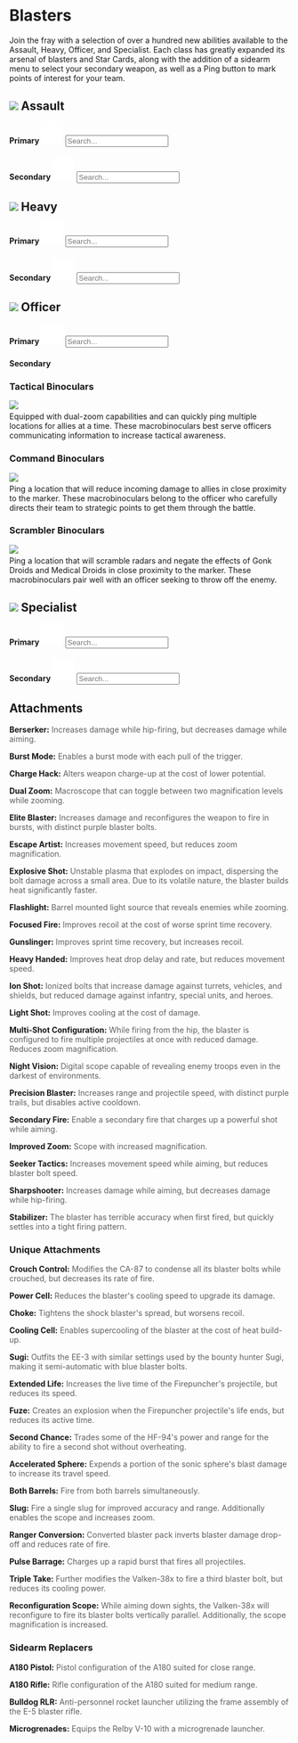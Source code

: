 # Blasters

Join the fray with a selection of over a hundred new abilities available to the Assault, Heavy, Officer, and Specialist. Each class has greatly expanded its arsenal of blasters and Star Cards, along with the addition of a sidearm menu to select your secondary weapon, as well as a Ping button to mark points of interest for your team.

<h2 id="assault" style="margin-bottom: -0.25em;">
    <img class="blaster-class" class="no-lb" src="../../assets/classes/Class_Troopers_Assault_01.svg">
    Assault
</h2>

<h4>
    Primary
    <img src="../../assets/search.svg" class="search-box-button" class="no-lb" id="assault-primary-search-toggle" onclick="toggleSearch(this.id)"></img>
    <input class="search-box" type="text" id="assault-primary-search" onkeyup="search(this.id)" placeholder="Search...">
</h4>

<div id="assault-primary" class="container"></div>

<h4>
    Secondary
    <img src="../../assets/search.svg" class="search-box-button" class="no-lb" id="assault-secondary-search-toggle" onclick="toggleSearch(this.id)"></img>
    <input class="search-box" type="text" id="assault-secondary-search" onkeyup="search(this.id)" placeholder="Search...">
</h4>

<div id="assault-secondary" class="container"></div>

<h2 id="heavy" style="margin-bottom: -0.25em;">
    <img class="blaster-class" class="no-lb" src="../../assets/classes/Class_Troopers_Heavy_01.svg">
    Heavy
</h2>

<h4>
    Primary
    <img src="../../assets/search.svg" class="search-box-button" class="no-lb" id="heavy-primary-search-toggle" onclick="toggleSearch(this.id)"></img>
    <input class="search-box" type="text" id="heavy-primary-search" onkeyup="search(this.id)" placeholder="Search...">
</h4>

<div id="heavy-primary" class="container"></div>

<h4>
    Secondary
    <img src="../../assets/search.svg" class="search-box-button" class="no-lb" id="heavy-secondary-search-toggle" onclick="toggleSearch(this.id)"></img>
    <input class="search-box" type="text" id="heavy-secondary-search" onkeyup="search(this.id)" placeholder="Search...">
</h4>

<div id="heavy-secondary" class="container"></div>

<h2 id="officer" style="margin-bottom: -0.25em;">
    <img class="blaster-class" class="no-lb" src="../../assets/classes/Class_Troopers_Officer_01.svg">
    Officer
</h2>

<h4>
    Primary
    <img src="../../assets/search.svg" class="search-box-button" class="no-lb" id="officer-primary-search-toggle" onclick="toggleSearch(this.id)"></img>
    <input class="search-box" type="text" id="officer-primary-search" onkeyup="search(this.id)" placeholder="Search...">
</h4>

<div id="officer-primary" class="container"></div>

#### Secondary

<div class="container">
    <!-- Item Start -->
    <div class="item">
        <div class="trooper-blaster">
            <div>
                <h3>
                    Tactical Binoculars
                </h3>
                <img class="trooper-blaster-weapon" class="no-lb" style="margin-right: 0.1em; margin-left: 0; transform: translateY(-1px);" src="../../assets/blasters/officer-sidearms/Binocs_Electrobinoculars.svg">
            </div>
            <div class="blaster-trait">Equipped with dual-zoom capabilities and can quickly ping multiple locations for allies at a time. These macrobinoculars best serve officers communicating information to increase tactical awareness.</div>
        </div>
    </div>
    <!-- Item End -->
    <div class="item">
        <div class="trooper-blaster">
            <div>
                <h3>
                    Command Binoculars
                </h3>
                <img class="trooper-blaster-weapon" class="no-lb" style="margin-right: 0.1em; margin-left: 0; transform: translateY(-1px);" src="../../assets/blasters/officer-sidearms/Binocs_Clone.svg">
            </div>
            <div class="blaster-trait">Ping a location that will reduce incoming damage to allies in close proximity to the marker. These macrobinoculars belong to the officer who carefully directs their team to strategic points to get them through the battle.</div>
        </div>
    </div>
    <div class="item">
        <div class="trooper-blaster">
            <div>
                <h3>
                    Scrambler Binoculars
                </h3>
                <img class="trooper-blaster-weapon" class="no-lb" style="margin-right: 0.1em; margin-left: 0; transform: translateY(-1px);" src="../../assets/blasters/officer-sidearms/Binocs_DroidBinocs.svg">
            </div>
            <div class="blaster-trait">Ping a location that will scramble radars and negate the effects of Gonk Droids and Medical Droids in close proximity to the marker. These macrobinoculars pair well with an officer seeking to throw off the enemy.</div>
        </div>
    </div>
</div>

<h2 id="specialist" style="margin-bottom: -0.25em;">
    <img class="blaster-class" class="no-lb" src="../../assets/classes/Class_Troopers_Specialist_01.svg">
    Specialist
</h2>

<h4>
    Primary
    <img src="../../assets/search.svg" class="search-box-button" class="no-lb" id="specialist-primary-search-toggle" onclick="toggleSearch(this.id)"></img>
    <input class="search-box" type="text" id="specialist-primary-search" onkeyup="search(this.id)" placeholder="Search...">
</h4>

<div id="specialist-primary" class="container"></div>

<h4>
    Secondary
    <img src="../../assets/search.svg" class="search-box-button" class="no-lb" id="specialist-secondary-search-toggle" onclick="toggleSearch(this.id)"></img>
    <input class="search-box" type="text" id="specialist-secondary-search" onkeyup="search(this.id)" placeholder="Search...">
</h4>

<div id="specialist-secondary" class="container"></div>

<script src="../blasters.js"></script>

## Attachments
<p id="berserker"><strong>Berserker:</strong> <span style="opacity: 0.69;">Increases damage while hip-firing, but decreases damage while aiming.</span></p>
<p id="burstmode"><strong>Burst Mode:</strong> <span style="opacity: 0.69;">Enables a burst mode with each pull of the trigger.</span></p>
<p id="chargehack"><strong>Charge Hack:</strong> <span style="opacity: 0.69;">Alters weapon charge-up at the cost of lower potential.</span></p>
<p id="dualzoom"><strong>Dual Zoom:</strong> <span style="opacity: 0.69;">Macroscope that can toggle between two magnification levels while zooming.</span></p>
<p id="eliteblaster"><strong>Elite Blaster:</strong> <span style="opacity: 0.69;">Increases damage and reconfigures the weapon to fire in bursts, with distinct purple blaster bolts.</span></p>
<p id="escapeartist"><strong>Escape Artist:</strong> <span style="opacity: 0.69;">Increases movement speed, but reduces zoom magnification.</span></p>
<p id="explosive"><strong>Explosive Shot:</strong> <span style="opacity: 0.69;">Unstable plasma that explodes on impact, dispersing the bolt damage across a small area. Due to its volatile nature, the blaster builds heat significantly faster.</span></p>
<p id="flashlight"><strong>Flashlight:</strong> <span style="opacity: 0.69;">Barrel mounted light source that reveals enemies while zooming.</span></p>
<p id="focusedfire"><strong>Focused Fire:</strong> <span style="opacity: 0.69;">Improves recoil at the cost of worse sprint time recovery.</span></p>
<p id="gunslinger"><strong>Gunslinger:</strong> <span style="opacity: 0.69;">Improves sprint time recovery, but increases recoil.</span></p>
<p id="heavyhanded"><strong>Heavy Handed:</strong> <span style="opacity: 0.69;">Improves heat drop delay and rate, but reduces movement speed.</span></p>
<p id="ionshot"><strong>Ion Shot:</strong> <span style="opacity: 0.69;">Ionized bolts that increase damage against turrets, vehicles, and shields, but reduced damage against infantry, special units, and heroes.</span></p>
<p id="lightshot"><strong>Light Shot:</strong> <span style="opacity: 0.69;">Improves cooling at the cost of damage.</span></p>
<p id="multishot"><strong>Multi-Shot Configuration:</strong> <span style="opacity: 0.69;">While firing from the hip, the blaster is configured to fire multiple projectiles at once with reduced damage. Reduces zoom magnification.</span></p>
<p id="nightvision"><strong>Night Vision:</strong> <span style="opacity: 0.69;">Digital scope capable of revealing enemy troops even in the darkest of environments.</span></p>
<p id="precisionblaster"><strong>Precision Blaster:</strong> <span style="opacity: 0.69;">Increases range and projectile speed, with distinct purple trails, but disables active cooldown.</span></p>
<p id="altfire"><strong>Secondary Fire:</strong> <span style="opacity: 0.69;">Enable a secondary fire that charges up a powerful shot while aiming.</span></p>
<p id="scope"><strong>Improved Zoom:</strong> <span style="opacity: 0.69;">Scope with increased magnification.</span></p>
<p id="seeker"><strong>Seeker Tactics:</strong> <span style="opacity: 0.69;">Increases movement speed while aiming, but reduces blaster bolt speed.</span></p>
<p id="sharpshooter"><strong>Sharpshooter:</strong> <span style="opacity: 0.69;">Increases damage while aiming, but decreases damage while hip-firing.</span></p>
<p id="phasmashot"><strong>Stabilizer:</strong> <span style="opacity: 0.69;">The blaster has terrible accuracy when first fired, but quickly settles into a tight firing pattern.</span></p>

### Unique Attachments

<p id="ca87-crouchcontrol"><strong>Crouch Control:</strong> <span style="opacity: 0.69;">Modifies the CA-87 to condense all its blaster bolts while crouched, but decreases its rate of fire.</span></p>
<p id="dc15s-powercell"><strong>Power Cell:</strong> <span style="opacity: 0.69;">Reduces the blaster's cooling speed to upgrade its damage.</span></p>
<p id="dp23-choke"><strong>Choke:</strong> <span style="opacity: 0.69;">Tightens the shock blaster's spread, but worsens recoil.</span></p>
<p id="dt29-cooling"><strong>Cooling Cell:</strong> <span style="opacity: 0.69;">Enables supercooling of the blaster at the cost of heat build-up.</span></p>
<p id="ee3-sugi"><strong>Sugi:</strong> <span style="opacity: 0.69;">Outfits the EE-3 with similar settings used by the bounty hunter Sugi, making it semi-automatic with blue blaster bolts.</span></p>
<p id="firepuncher-longlife"><strong>Extended Life:</strong> <span style="opacity: 0.69;">Increases the live time of the Firepuncher's projectile, but reduces its speed.</span></p>
<p id="firepuncher-fuze"><strong>Fuze:</strong> <span style="opacity: 0.69;">Creates an explosion when the Firepuncher projectile's life ends, but reduces its active time.</span></p>
<p id="hf94-vanthrefrigeration"><strong>Second Chance:</strong> <span style="opacity: 0.69;">Trades some of the HF-94's power and range for the ability to fire a second shot without overheating.</span></p>
<p id="sonic-fast"><strong>Accelerated Sphere:</strong> <span style="opacity: 0.69;">Expends a portion of the sonic sphere's blast damage to increase its travel speed.</span></p>
<p id="t12-oneshot"><strong>Both Barrels:</strong> <span style="opacity: 0.69;">Fire from both barrels simultaneously.</span></p>
<p id="t12-slug"><strong>Slug:</strong> <span style="opacity: 0.69;">Fire a single slug for improved accuracy and range. Additionally enables the scope and increases zoom.</span></p>
<p id="t39p-invertrange"><strong>Ranger Conversion:</strong> <span style="opacity: 0.69;">Converted blaster pack inverts blaster damage drop-off and reduces rate of fire.</span></p>
<p id="v6d-coldwar"><strong>Pulse Barrage:</strong> <span style="opacity: 0.69;">Charges up a rapid burst that fires all projectiles.</span></p>
<p id="valken-apex"><strong>Triple Take:</strong> <span style="opacity: 0.69;">Further modifies the Valken-38x to fire a third blaster bolt, but reduces its cooling power.</span></p>
<p id="valken-verticalshot"><strong>Reconfiguration Scope:</strong> <span style="opacity: 0.69;">While aiming down sights, the Valken-38x will reconfigure to fire its blaster bolts vertically parallel. Additionally, the scope magnification is increased.</span></p>

### Sidearm Replacers
<p id="a180-pistol"><strong>A180 Pistol:</strong> <span style="opacity: 0.69;">Pistol configuration of the A180 suited for close range.</span></p>
<p id="a180-rifle"><strong>A180 Rifle:</strong> <span style="opacity: 0.69;">Rifle configuration of the A180 suited for medium range.</span></p>
<p id="e5-rocket"><strong>Bulldog RLR:</strong> <span style="opacity: 0.69;">Anti-personnel rocket launcher utilizing the frame assembly of the E-5 blaster rifle.</span></p>
<p id="relbyv10-grenade"><strong>Microgrenades:</strong> <span style="opacity: 0.69;">Equips the Relby V-10 with a microgrenade launcher.</span></p>